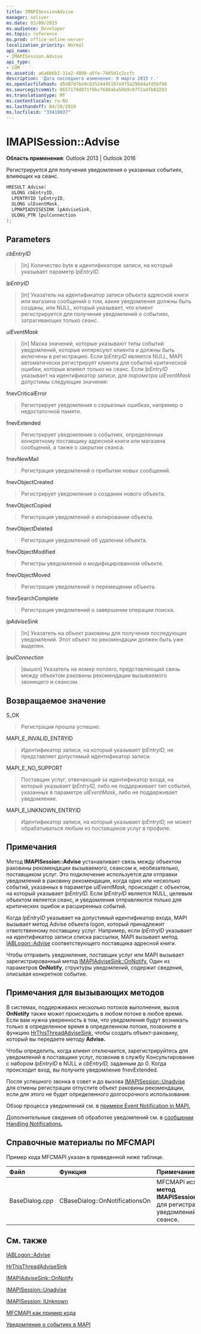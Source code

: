 ```yaml
---
title: IMAPISessionAdvise
manager: soliver
ms.date: 03/09/2015
ms.audience: Developer
ms.topic: reference
ms.prod: office-online-server
localization_priority: Normal
api_name:
- IMAPISession.Advise
api_type:
- COM
ms.assetid: a6a6b6b1-31e2-4899-a5fe-74d5d1c2ccfc
description: 'Дата последнего изменения: 9 марта 2015 г.'
ms.openlocfilehash: d5d87d7be9cb3524445107e975a298d4afd5bf98
ms.sourcegitcommit: 8657170d071f9bcf680aba50b9c07f2a4fb82283
ms.translationtype: MT
ms.contentlocale: ru-RU
ms.lasthandoff: 04/28/2019
ms.locfileid: "33419837"
---
```

# <a name="imapisessionadvise"></a>IMAPISession::Advise

  
  
**Область применения**: Outlook 2013 | Outlook 2016 
  
Регистрируется для получения уведомления о указанных событиях, влияющих на сеанс.
  
```cpp
HRESULT Advise(
  ULONG cbEntryID,
  LPENTRYID lpEntryID,
  ULONG ulEventMask,
  LPMAPIADVISESINK lpAdviseSink,
  ULONG_PTR lpulConnection
);
```

## <a name="parameters"></a>Parameters

 _cbEntryID_
  
> [in] Количество byte в идентификаторе записи, на который указывает параметр _lpEntryID._ 
    
 _lpEntryID_
  
> [in] Указатель на идентификатор записи объекта адресной книги или магазина сообщений о том, какие уведомления должны быть созданы, или NULL, который указывает, что клиент регистрируется для получения уведомлений о событиях, затрагивающих только сеанс. 
    
 _ulEventMask_
  
> [in] Маска значений, которые указывают типы событий уведомлений, которые интересуют клиента и должны быть включены в регистрацию. Если  _lpEntryID_ является NULL, MAPI автоматически регистрирует клиента для событий критической ошибки, которые влияют только на сеанс. Если  _lpEntryID_ указывает на идентификатор записи, для  _параметра ulEventMask_ допустимы следующие значения: 
    
fnevCriticalError 
  
> Регистрирует уведомления о серьезных ошибках, например о недостаточной памяти.
    
fnevExtended 
  
> Регистрирует уведомления о событиях, определенных конкретному поставщику адресной книги или магазина сообщений, а также о закрытии сеанса.
    
fnevNewMail 
  
> Регистрация уведомлений о прибытии новых сообщений. 
    
fnevObjectCreated 
  
> Регистрирует уведомления о создании нового объекта.
    
fnevObjectCopied
  
> Регистрация уведомлений о копировании объекта.
    
fnevObjectDeleted
  
> Регистрация уведомлений об удалении объекта.
    
fnevObjectModified
  
> Регистры уведомлений о модифицированном объекте.
    
fnevObjectMoved
  
> Регистрация уведомлений о перемещении объекта.
    
fnevSearchComplete
  
> Регистрация уведомлений о завершении операции поиска.
    
 _lpAdviseSink_
  
> [in] Указатель на объект раковины для получения последующих уведомлений. Этот объект по рекомендации должен быть уже выделен.
    
 _lpulConnection_
  
> [вышел] Указатель на номер nonzero, представляющий связь между объектом раковины рекомендации вызываемого звонищего и сеансом.
    
## <a name="return-value"></a>Возвращаемое значение

S_OK 
  
> Регистрация прошла успешно.
    
MAPI_E_INVALID_ENTRYID 
  
> Идентификатор записи, на который указывает  _lpEntryID,_ не представляет допустимый идентификатор записи. 
    
MAPI_E_NO_SUPPORT 
  
> Поставщик услуг, отвечающий за идентификатор входа, на который указывает  _lpEntryID,_ либо не поддерживает тип событий, указанных в параметре  _ulEventMask,_ либо не поддерживает уведомление. 
    
MAPI_E_UNKNOWN_ENTRYID 
  
> Идентификатор записи, на который указывает  _lpEntryID,_ не может обрабатываться любым из поставщиков услуг в профиле. 
    
## <a name="remarks"></a>Примечания

Метод **IMAPISession::Advise** устанавливает связь между объектом раковины рекомендации вызываемого, сеансом и, необязательно, поставщиком услуг. Это подключение используется для отправки уведомлений в раковину рекомендации, когда одно или несколько событий, указанных в параметре _ulEventMask,_ происходят с объектом, на который указывает _lpEntryID._ Если  _lpEntryID_ является NULL, целевым объектом является сеанс, и уведомления отправляются только для критических ошибок и расширенных событий. 
  
Когда _lpEntryID_ указывает на допустимый идентификатор  входа, MAPI вызывает метод Advise объекта logon, который принадлежит ответственному поставщику услуг. Например, если  _lpEntryID_ указывает на идентификатор записи списка рассылки, MAPI вызывает метод [IABLogon::Advise](iablogon-advise.md) соответствующего поставщика адресной книги. 
  
Чтобы отправить уведомление, поставщик услуг или MAPI вызывает зарегистрированный метод [IMAPIAdviseSink::OnNotify.](imapiadvisesink-onnotify.md) Один из параметров **OnNotify**, структуры уведомлений, содержит сведения, описывая конкретное событие.
  
## <a name="notes-to-callers"></a>Примечания для вызывающих методов

В системах, поддерживаюх несколько потоков выполнения, вызов **OnNotify** также может происходить в любом потоке в любое время. Если вам нужна уверенность в том, что уведомления будут возникать только в определенное время в определенном потоке, позвоните в функцию [HrThisThreadAdviseSink,](hrthisthreadadvisesink.md) чтобы создать объект-раковину, который вы передаете методу **Advise.** 
  
Чтобы определить, когда клиент отключается, зарегистрируйтесь для  уведомлений в поставщике услуг, позвонив в службу Консультирование с набором _lpEntryID_ в NULL и _cbEntryID,_ заданным до 0. Когда происходит вход, вы получите уведомление fnevExtended. 
  
После успешного  звонка в совет и до вызова [IMAPISession::Unadvise](imapisession-unadvise.md) для отмены регистрации отпустите объект раковины рекомендации, если для этого не будет определенного долгосрочного использования. 
  
Обзор процесса уведомлений см. в [примере Event Notification in MAPI.](event-notification-in-mapi.md) 
  
Дополнительные сведения об обработке уведомлений см. в [сообщении Handling Notifications.](handling-notifications.md) 
  
## <a name="mfcmapi-reference"></a>Справочные материалы по MFCMAPI

Пример кода MFCMAPI указан в приведенной ниже таблице.
  
|**Файл**|**Функция**|**Примечание**|
|:-----|:-----|:-----|
|BaseDialog.cpp  <br/> |CBaseDialog::OnNotificationsOn  <br/> |MFCMAPI использует **метод IMAPISession::Advise** для регистрации уведомлений о сеансе.  <br/> |
   
## <a name="see-also"></a>См. также



[IABLogon::Advise](iablogon-advise.md)
  
[HrThisThreadAdviseSink](hrthisthreadadvisesink.md)
  
[IMAPIAdviseSink::OnNotify](imapiadvisesink-onnotify.md)
  
[IMAPISession::Unadvise](imapisession-unadvise.md)
  
[IMAPISession: IUnknown](imapisessioniunknown.md)


[MFCMAPI как пример кода](mfcmapi-as-a-code-sample.md)
  
[Уведомление о событиях в MAPI](event-notification-in-mapi.md)

